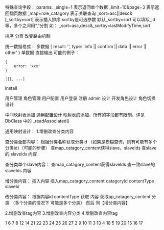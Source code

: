特殊查询字段：
params:
_single=1 表示返回单个数据
_limit=10&page=3 表示返回翻页数据
_map=role_catagory 表示关联查询
_sort=asc||desc&[_sortby=sort] 表示插入排序 sortby是可选参数 默认_sortby=sort 可以填写_id等，多个之间用“,”分割 如： _sort=asc,desc&_sortby=lastModifyTime,sort



排序
分页
改变路由机制

统一数据格式：
多数据
{
    result: '',
    type: 'info || confirm || data || error || other'
}
单数据 直接输出
可能的例子：

    {
        error: 'xxx'
    }

    [{}, ...]



install

用户管理
角色管理
用户配置
用户登录
注册
admin 设计
开发角色设计 角色切换设计



中间映射表添加 通用配置设计
映射表的添加，所有的字段都有限制，详见DbClass 中的 _readAssociated()


通用映射设计：
1.增删改查分类内容

查分类全部内容：
根据分类名称获取分类id （如果是模糊查询，则有可能有多个分类id）（可能的步骤）
查map_catagory_content获得slave，slaveIds
查slave的 slaveIds 内容

查分类单个slave内容：
查map_catagory_content获得slaveIds
查一致slave的 slaveIds 内容

增分类内容：
插入内容
插入map_catagory_content catagoryId contentType slaveId

改分类内容：
根据内容id contentType 获取 内容
获取ap_catagory_content 分类 （多个分类的情况下 可能是多个分类）
然后 同【增分类内容】


2.增删改查tag内容
3.增删改查内容分类
4.增删改查内容tag


1
    6
    7
    8
    12
    14
    21
    22
    23
    24
    25
    26
    27
2
    9
    10
    11
3
    13
4
    18
5
    19
    20
15
16
17